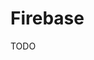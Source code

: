 # Firebase

TODO

<!--
https://www.linkedin.com/learning/firebase-essential-training/firebase-stop-reinventing-the-wheel
-->
